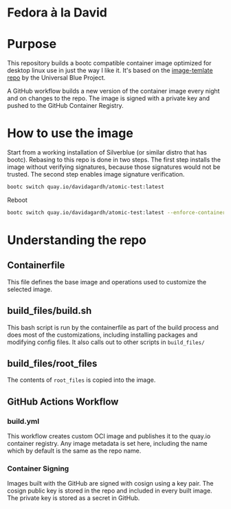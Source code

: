 # Fedora à la David

# Purpose

This repository builds a bootc compatible container image optimized for desktop linux use in just the way I like it. It's based on the [image-temlate repo](https://github.com/ublue-os/image-template) by the Universal Blue Project.

A GitHub workflow builds a new version of the container image every night and on changes to the repo. The image is signed with a private key and pushed to the GitHub Container Registry.

# How to use the image

Start from a working installation of Silverblue (or similar distro that has bootc). Rebasing to this repo is done in two steps. The first step installs the image without verifying signatures, because those signatures would not be trusted. The second step enables image signature verification.

```bash
bootc switch quay.io/davidagardh/atomic-test:latest
```

Reboot

```bash
bootc switch quay.io/davidagardh/atomic-test:latest --enforce-container-sigpolicy
```

# Understanding the repo

## Containerfile

This file defines the base image and operations used to customize the selected image.

## build_files/build.sh

This bash script is run by the containerfile as part of the build process and does most of the customizations, including installing packages and modifying config files. It also calls out to other scripts in `build_files/`

## build_files/root_files

The contents of `root_files` is copied into the image.

## GitHub Actions Workflow

### build.yml

This workflow creates custom OCI image and publishes it to the quay.io container registry. Any image metadata is set here, including the name which by default is the same as the repo name.

### Container Signing

Images built with the GitHub are signed with cosign using a key pair. The cosign public key is stored in the repo and included in every built image. The private key is stored as a secret in GitHub.

